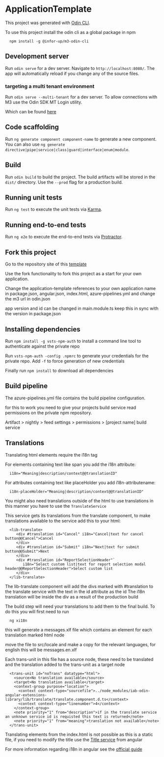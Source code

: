# ApplicationTemplate

This project was generated with [Odin CLI](https://github.com/infor-cloud/m3-h5-sdk).

To use this project install the odin cli as a global package in npm

      npm install -g @infor-up/m3-odin-cli

## Development server

Run `odin serve` for a dev server. Navigate to `http://localhost:8080/`. The app will automatically reload if you change any of the source files.
### targeting a multi tenant environment

Run `odin serve --multi-tenant` for a dev server. To allow connections with M3 use the Odin SDK MT Login utility.

Which can be found [here](https://github.com/infor-cloud/m3-h5-sdk/tree/master/login)

## Code scaffolding

Run `ng generate component component-name` to generate a new component. You can also use `ng generate directive|pipe|service|class|guard|interface|enum|module`.

## Build

Run `odin build` to build the project. The build artifacts will be stored in the `dist/` directory. Use the `--prod` flag for a production build.

## Running unit tests

Run `ng test` to execute the unit tests via [Karma](https://karma-runner.github.io).

## Running end-to-end tests

Run `ng e2e` to execute the end-to-end tests via [Protractor](http://www.protractortest.org/).

## Fork this project

Go to the repository site of this [template](https://alfabetasolutions.visualstudio.com/IAB%20Absolutely%20Food/_git/Application%20Template?path=%2F&version=GBmaster)

Use the fork functionality to fork this project as a start for your own application.

Change the application-template references to your own application name in package.json, angular.json, index.html, azure-pipelines.yml and change the m3 url in odin.json

app version and id can be changed in main.module.ts keep this in sync with the version in package.json

## Installing dependencies

Run `npm install -g vsts-npm-auth` to install a command line tool to authenticate against the private repo

Run `vsts-npm-auth -config .npmrc` to generate your credentials for the private repo. Add `-f` to force generation of new credentials

Finally run `npm install` to download all dependencies

## Build pipeline

The azure-pipelines.yml file contains the build pipeline configuration.

for this to work you need to give your projects build service read permissions on the private npm repository.

Artifact > nightly > feed settings > permissions > [project name] build service

## Translations

Translating html elements require the i18n tag

For elements containing text like span you add the i18n attribute:

      i18n="Meaning|description/context@@translationID"

For attributes containing text like placeHolder you add i18n-attributename:

      i18n-placeHolder="Meaning|description/context@@translationID"

You might also need translations outside of the html to use translations in this manner you have to use the `TranslateService`

This service gets its translations from the translate component, to make translations available to the service add this to your html:

      <lib-translate>
         <div #translation id="Cancel" i18n="Cancel|text for cancel button@@Cancel">Cancel
         </div>
         <div #translation id="Submit" i18n="Next|text for submit button@@Submit">Next
         </div>
         <div #translation id="ReportSelectionHeader"`
            i18n="Select custom list|text for report selection modal header@@ReportSelectionHeader">Select custom list
         </div>
      </lib-translate>

The lib-translate component will add the divs marked with #translation to the translate service with the text in the id attribute as the id
The i18n translation will be inside the div as a result of the production build

The build step will need your translations to add them to the final build.
To do this you will first need to run

      ng xi18n

this will generate a messages.xlf file which contains an element for each translation marked html node

move the file to src/locale and make a copy for the relevant languages, for english this will be messages.en.xlf

Each trans-unit in this file has a source node, these need to be translated and the translation added to the trans-unit as a target node

      <trans-unit id="noTrans" datatype="html">
        <source>No translation available</source>
        <target>No translation available</target>
        <context-group purpose="location">
          <context context-type="sourcefile">../node_modules/iab-odin-angular-extensions-library/lib/translate/translate.component.d.ts</context>
          <context context-type="linenumber">4</context>
        </context-group>
        <note priority="1" from="description">if in the translate service an unknown service id is requisted this text is returned</note>
        <note priority="1" from="meaning">translation not available</note>
      </trans-unit>

Translating elements from the index.html is not possible as this is a static file, if you need to modify the title use the [Title service](https://angular.io/api/platform-browser/Title) from angular

For more information regarding i18n in angular see the [official guide](https://angular.io/guide/i18n)
